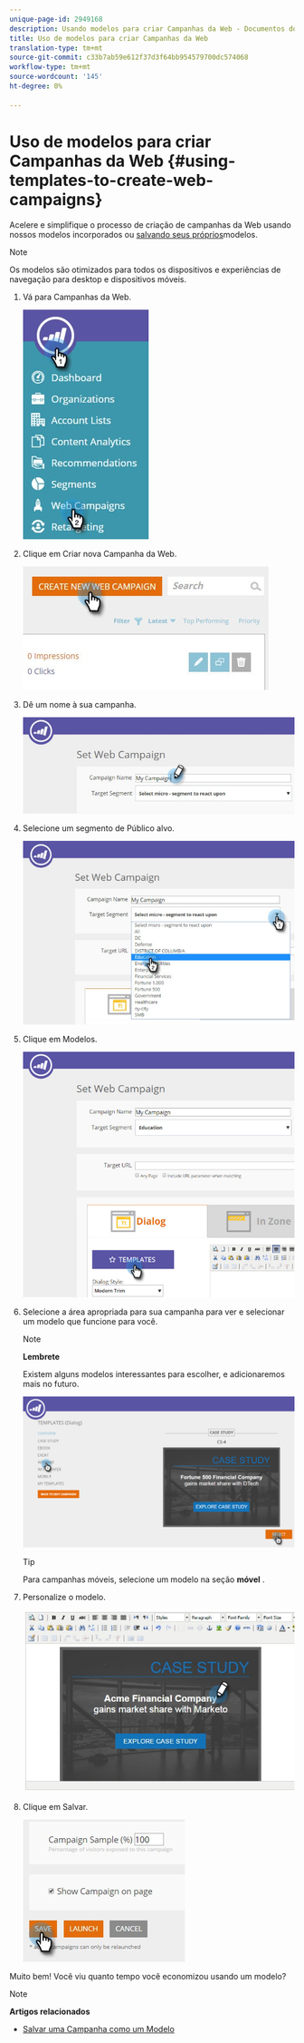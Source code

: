 ```yaml
---
unique-page-id: 2949168
description: Usando modelos para criar Campanhas da Web - Documentos do Marketing - Documentação do produto
title: Uso de modelos para criar Campanhas da Web
translation-type: tm+mt
source-git-commit: c33b7ab59e612f37d3f64bb954579700dc574068
workflow-type: tm+mt
source-wordcount: '145'
ht-degree: 0%

---
```



# Uso de modelos para criar Campanhas da Web {#using-templates-to-create-web-campaigns}

Acelere e simplifique o processo de criação de campanhas da Web usando nossos modelos incorporados ou [salvando seus próprios](save-your-campaign-as-a-template.md)modelos.

>[!NOTE]
>
>Os modelos são otimizados para todos os dispositivos e experiências de navegação para desktop e dispositivos móveis.

1. Vá para Campanhas da Web.

   ![](assets/web-campaigns-hand.jpg)

1. Clique em Criar nova Campanha da Web.

   ![](assets/create-new-web-campaign-create-hand.jpg)

1. Dê um nome à sua campanha.

   ![](assets/set-web-campaign-my-campaign-hand.jpg)

1. Selecione um segmento de Público alvo.

   ![](assets/set-web-campaign-education.jpg)

1. Clique em Modelos.

   ![](assets/templates.png)

1. Selecione a área apropriada para sua campanha para ver e selecionar um modelo que funcione para você.

   >[!NOTE]
   >
   >**Lembrete**
   >
   >Existem alguns modelos interessantes para escolher, e adicionaremos mais no futuro.

   ![](assets/select.png)

   >[!TIP]
   >
   >Para campanhas móveis, selecione um modelo na seção **móvel** .

1. Personalize o modelo.

   ![](assets/customize-template.jpg)

1. Clique em Salvar.

   ![](assets/click-save-hand.jpg)

Muito bem! Você viu quanto tempo você economizou usando um modelo?

>[!NOTE]
>
>**Artigos relacionados**
>
>* [Salvar uma Campanha como um Modelo](save-your-campaign-as-a-template.md)

>



